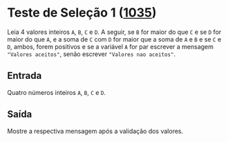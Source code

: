 # Teste de Seleção 1 ([1035](https://www.urionlinejudge.com.br/judge/pt/problems/view/1035))

Leia 4 valores inteiros `A`, `B`, `C` e `D`. A seguir, se `B` for maior do que `C` e se `D` for maior do que `A`, e a soma de `C` com `D` for maior que a soma de `A` e `B` e se `C` e `D`, ambos, forem positivos e se a variável `A` for par escrever a mensagem `"Valores aceitos"`, senão escrever `"Valores nao aceitos"`.

## Entrada

Quatro números inteiros `A`, `B`, `C` e `D`.

## Saída

Mostre a respectiva mensagem após a validação dos valores.
